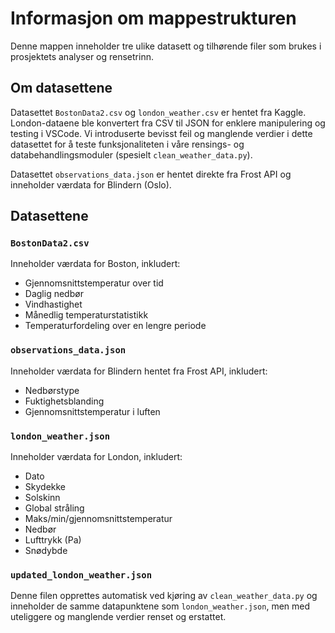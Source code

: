 # Informasjon om mappestrukturen 

Denne mappen inneholder tre ulike datasett og tilhørende filer som brukes i prosjektets analyser og rensetrinn.

## Om datasettene

Datasettet `BostonData2.csv` og `london_weather.csv` er hentet fra Kaggle. London-dataene ble konvertert fra CSV til JSON for enklere manipulering og testing i VSCode. Vi introduserte bevisst feil og manglende verdier i dette datasettet for å teste funksjonaliteten i våre rensings- og databehandlingsmoduler (spesielt `clean_weather_data.py`). 

Datasettet `observations_data.json` er hentet direkte fra Frost API og inneholder værdata for Blindern (Oslo). 

## Datasettene

### `BostonData2.csv`
Inneholder værdata for Boston, inkludert:
- Gjennomsnittstemperatur over tid
- Daglig nedbør
- Vindhastighet
- Månedlig temperaturstatistikk
- Temperaturfordeling over en lengre periode

### `observations_data.json`
Inneholder værdata for Blindern hentet fra Frost API, inkludert:
- Nedbørstype
- Fuktighetsblanding
- Gjennomsnittstemperatur i luften

### `london_weather.json`
Inneholder værdata for London, inkludert:
- Dato
- Skydekke
- Solskinn
- Global stråling
- Maks/min/gjennomsnittstemperatur
- Nedbør
- Lufttrykk (Pa)
- Snødybde

### `updated_london_weather.json`
Denne filen opprettes automatisk ved kjøring av `clean_weather_data.py` og inneholder de samme datapunktene som `london_weather.json`, men med uteliggere og manglende verdier renset og erstattet.



